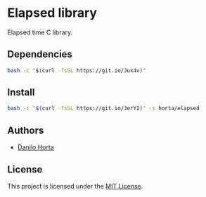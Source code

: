 # Elapsed library

Elapsed time C library.

## Dependencies

```bash
bash -c "$(curl -fsSL https://git.io/Jux4v)"
```

## Install

```bash
bash -c "$(curl -fsSL https://git.io/JerYI)" -s horta/elapsed
```

## Authors

* [Danilo Horta](https://github.com/horta)

## License

This project is licensed under the [MIT License](https://raw.githubusercontent.com/horta/elapsed/main/LICENSE.md).
